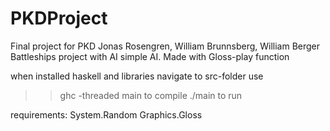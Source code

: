 # PKDProject
Final project for PKD
Jonas Rosengren, William Brunnsberg, William Berger
Battleships project with AI simple AI.
Made with Gloss-play function

when installed haskell and libraries
navigate to src-folder
use 
>>ghc -threaded main to compile
>>./main to run


requirements:
System.Random
Graphics.Gloss
